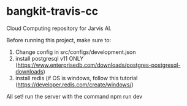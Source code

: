 # bangkit-travis-cc
Cloud Computing repository for Jarvis AI.

Before running this project, make sure to:
1. Change config in src/configs/development.json
2. install postgresql v11 ONLY (https://www.enterprisedb.com/downloads/postgres-postgresql-downloads)
3. install redis (if OS is windows, follow this tutorial (https://developer.redis.com/create/windows/)

All set! run the server with the command npm run dev

